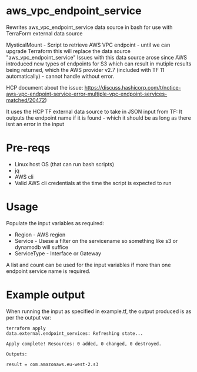 # aws_vpc_endpoint_service
Rewrites aws_vpc_endpoint_service data source in bash for use with TerraForm external data source

MysticalMount - Script to retrieve AWS VPC endpoint - until we can upgrade Terraform this will replace the data source "aws_vpc_endpoint_service"
Issues with this data source arose since AWS introduced new types of endpoints for S3 which can result in mutiple results being returned, which
the AWS provider v2.7 (included with TF 11 automatically) - cannot handle without error.
 
HCP document about the issue:
https://discuss.hashicorp.com/t/notice-aws-vpc-endpoint-service-error-multiple-vpc-endpoint-services-matched/20472)

It uses the HCP TF external data source to take in JSON input from TF: <region> <service> <servicetype>
It outputs the endpoint name if it is found - which it should be as long as there isnt an error in the input

# Pre-reqs
- Linux host OS (that can run bash scripts)
- jq
- AWS cli
- Valid AWS cli credentials at the time the script is expected to run

# Usage
Populate the input variables as required:
- Region - AWS region
- Service - Usese a filter on the servicename so something like s3 or dynamodb will suffice
- ServiceType - Interface or Gateway

A list and count can be used for the input variables if more than one endpoint service name is required.

# Example output
When running the input as specified in example.tf, the output produced is as per the output var:

    terraform apply
    data.external.endpoint_services: Refreshing state...

    Apply complete! Resources: 0 added, 0 changed, 0 destroyed.

    Outputs:

    result = com.amazonaws.eu-west-2.s3